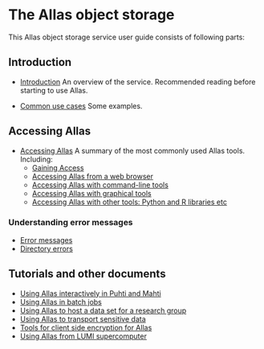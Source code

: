 # The Allas object storage

This Allas object storage service user guide consists of following parts:

## Introduction

   * [Introduction](./introduction.md) An overview of the service. Recommended reading before starting to use Allas.

   * [Common use cases](./using_allas/common_use_cases.md) Some examples.


## Accessing Allas

   * [Accessing Allas](./accessing_allas.md) A summary of the most commonly used Allas tools. Including:
      * [Gaining Access](./introduction.md#gaining-access) 
      * [Accessing Allas from a web browser](./accessing_allas.md#web-browser-interfaces)
      * [Accessing Allas with command-line tools](./accessing_allas.md#command-line-tools)
      * [Accessing Allas with graphical tools](./accessing_allas.md#graphical-tools)
      * [Accessing Allas with other tools: Python and R libraries etc](./accessing_allas.md#other-tools:-python-and-r-libraries-etc)

### Understanding error messages

   * [Error messages](./using_allas/error_messages.md)
   * [Directory errors](./using_allas/directory_object_error.md )
   
## Tutorials and other documents

* [Using Allas interactively in Puhti and Mahti](./allas-hpc.md) 
* [Using Allas in batch jobs](./allas_batchjobs.md)
* [Using Allas to host a data set for a research group](./allas_project_example.md)
* [Using Allas to transport sensitive data](../sensitive-data/sequencing_center_tutorial.md)
* [Tools for client side encryption for Allas](./allas_encryption.md)
* [Using Allas from LUMI supercomputer](./allas_lumi.md)
